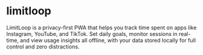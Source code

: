 # limitloop
LimitLoop is a privacy-first PWA that helps you track time spent on apps like Instagram, YouTube, and TikTok. Set daily goals, monitor sessions in real-time, and view usage insights all offline, with your data stored locally for full control and zero distractions.

